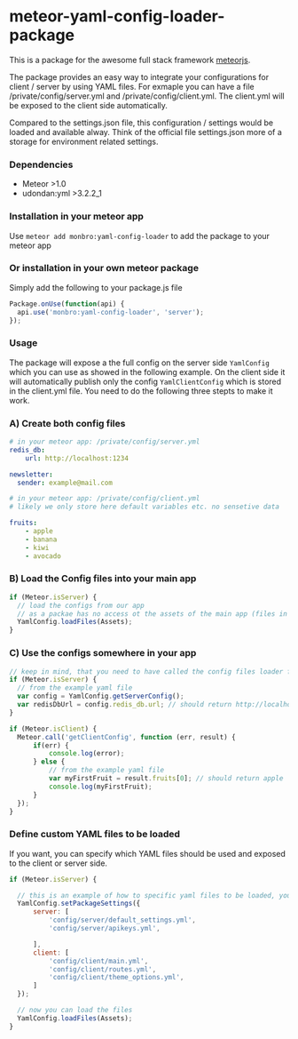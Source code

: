 meteor-yaml-config-loader-package
=================================

This is a package for the awesome full stack framework [meteorjs](https://www.meteor.com/).

The package provides an easy way to integrate your configurations for client / server by using YAML files. For exmaple you can have a file /private/config/server.yml and /private/config/client.yml. The client.yml will be exposed to the client side automatically.

Compared to the settings.json file, this configuration / settings would be loaded and available alway. Think of the official file settings.json more of a storage for environment related settings.

### Dependencies

* Meteor >1.0
* udondan:yml >3.2.2_1

### Installation in your meteor app

Use `meteor add monbro:yaml-config-loader` to add the package to your meteor app

### Or installation in your own meteor package

Simply add the following to your package.js file

``` js
Package.onUse(function(api) {
  api.use('monbro:yaml-config-loader', 'server');
});

```

### Usage

The package will expose a the full config on the server side `YamlConfig` which you can use as showed in the following example. On the client side it will automatically publish only the config `YamlClientConfig` which is stored in the client.yml file. You need to do the following three stepts to make it work.

### A) Create both config files

``` yml
# in your meteor app: /private/config/server.yml
redis_db:
    url: http://localhost:1234

newsletter:
  sender: example@mail.com
```

``` yml
# in your meteor app: /private/config/client.yml
# likely we only store here default variables etc. no sensetive data

fruits:
    - apple
    - banana
    - kiwi
    - avocado
```

### B) Load the Config files into your main app

``` js
if (Meteor.isServer) {
  // load the configs from our app
  // as a packae has no access ot the assets of the main app (files in the private folder), we need to pass the `Assets` object
  YamlConfig.loadFiles(Assets);
}
```

### C) Use the configs somewhere in your app

``` js
// keep in mind, that you need to have called the config files loader from step B) before using the following code
if (Meteor.isServer) {
  // from the example yaml file
  var config = YamlConfig.getServerConfig();
  var redisDbUrl = config.redis_db.url; // should return http://localhost:1234
}
```

``` js
if (Meteor.isClient) {
  Meteor.call('getClientConfig', function (err, result) {
      if(err) {
          console.log(error);
      } else {
          // from the example yaml file
          var myFirstFruit = result.fruits[0]; // should return apple
          console.log(myFirstFruit);
      }
  });
}
```

### Define custom YAML files to be loaded

If you want, you can specify which YAML files should be used and exposed to the client or server side.

``` js
if (Meteor.isServer) {

  // this is an example of how to specific yaml files to be loaded, you need to set the package settings before loading the yaml files
  YamlConfig.setPackageSettings({
      server: [
          'config/server/default_settings.yml',
          'config/server/apikeys.yml',

      ],
      client: [
          'config/client/main.yml',
          'config/client/routes.yml',
          'config/client/theme_options.yml',
      ]
  });

  // now you can load the files
  YamlConfig.loadFiles(Assets);
}
```